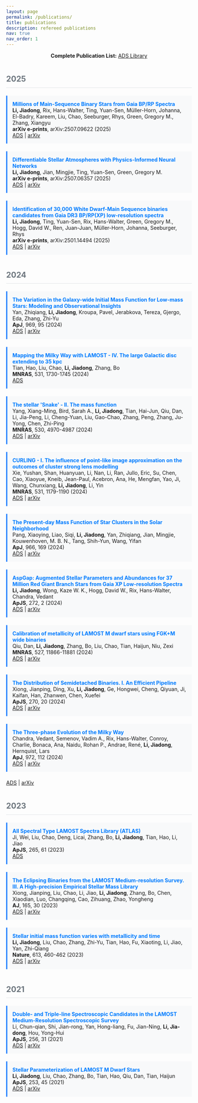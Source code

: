 ```yaml
---
layout: page
permalink: /publications/
title: publications
description: refereed publications
nav: true
nav_order: 1
---
```

<!-- _pages/publications.md -->

<div class="publications">

<div style="text-align: center; margin-bottom: 2em;">
  <p><strong>Complete Publication List:</strong> <a href="https://ui.adsabs.harvard.edu/user/libraries/XAmJah0MQd2BX_PRk3cxJQ" target="_blank">ADS Library</a></p>
</div>

<h2 class="year">2025</h2>
<div class="publication">
  <strong>Millions of Main-Sequence Binary Stars from Gaia BP/RP Spectra</strong><br>
  <em>Li, Jiadong</em>, Rix, Hans-Walter, Ting, Yuan-Sen, Müller-Horn, Johanna, El-Badry, Kareem, Liu, Chao, Seeburger, Rhys, Green, Gregory M., Zhang, Xiangyu<br>
  <em>arXiv e-prints</em>, arXiv:2507.09622 (2025)<br>
  <a href="https://ui.adsabs.harvard.edu/abs/2025arXiv250709622L" target="_blank">ADS</a> |
  <a href="https://arxiv.org/abs/2507.09622" target="_blank">arXiv</a>
</div>

<div class="publication">
  <strong>Differentiable Stellar Atmospheres with Physics-Informed Neural Networks</strong><br>
  <em>Li, Jiadong</em>, Jian, Mingjie, Ting, Yuan-Sen, Green, Gregory M.<br>
  <em>arXiv e-prints</em>, arXiv:2507.06357 (2025)<br>
  <a href="https://ui.adsabs.harvard.edu/abs/2025arXiv250706357L" target="_blank">ADS</a> |
  <a href="https://arxiv.org/abs/2507.06357" target="_blank">arXiv</a>
</div>

<div class="publication">
  <strong>Identification of 30,000 White Dwarf-Main Sequence binaries candidates from Gaia DR3 BP/RP(XP) low-resolution spectra</strong><br>
  <em>Li, Jiadong</em>, Ting, Yuan-Sen, Rix, Hans-Walter, Green, Gregory M., Hogg, David W., Ren, Juan-Juan, Müller-Horn, Johanna, Seeburger, Rhys<br>
  <em>arXiv e-prints</em>, arXiv:2501.14494 (2025)<br>
  <a href="https://ui.adsabs.harvard.edu/abs/2025arXiv250114494L" target="_blank">ADS</a> |
  <a href="https://arxiv.org/abs/2501.14494" target="_blank">arXiv</a>
</div>

<h2 class="year">2024</h2>
<div class="publication">
  <strong>The Variation in the Galaxy-wide Initial Mass Function for Low-mass Stars: Modeling and Observational Insights</strong><br>
  Yan, Zhiqiang, <em>Li, Jiadong</em>, Kroupa, Pavel, Jerabkova, Tereza, Gjergo, Eda, Zhang, Zhi-Yu<br>
  <em>ApJ</em>, 969, 95 (2024)<br>
  <a href="https://ui.adsabs.harvard.edu/abs/2024ApJ...969...95Y" target="_blank">ADS</a> |
  <a href="https://arxiv.org/abs/2405.05308" target="_blank">arXiv</a>
</div>

<div class="publication">
  <strong>Mapping the Milky Way with LAMOST - IV. The large Galactic disc extending to 35 kpc</strong><br>
  Tian, Hao, Liu, Chao, <em>Li, Jiadong</em>, Zhang, Bo<br>
  <em>MNRAS</em>, 531, 1730-1745 (2024)<br>
  <a href="https://ui.adsabs.harvard.edu/abs/2024MNRAS.531.1730T" target="_blank">ADS</a>
</div>

<div class="publication">
  <strong>The stellar 'Snake' - II. The mass function</strong><br>
  Yang, Xiang-Ming, Bird, Sarah A., <em>Li, Jiadong</em>, Tian, Hai-Jun, Qiu, Dan, Li, Jia-Peng, Li, Cheng-Yuan, Liu, Gao-Chao, Zhang, Peng, Zhang, Ju-Yong, Chen, Zhi-Ping<br>
  <em>MNRAS</em>, 530, 4970-4987 (2024)<br>
  <a href="https://ui.adsabs.harvard.edu/abs/2024MNRAS.530.4970Y" target="_blank">ADS</a> |
  <a href="https://arxiv.org/abs/2402.04130" target="_blank">arXiv</a>
</div>

<div class="publication">
  <strong>CURLING - I. The influence of point-like image approximation on the outcomes of cluster strong lens modelling</strong><br>
  Xie, Yushan, Shan, Huanyuan, Li, Nan, Li, Ran, Jullo, Eric, Su, Chen, Cao, Xiaoyue, Kneib, Jean-Paul, Acebron, Ana, He, Mengfan, Yao, Ji, Wang, Chunxiang, <em>Li, Jiadong</em>, Li, Yin<br>
  <em>MNRAS</em>, 531, 1179-1190 (2024)<br>
  <a href="https://ui.adsabs.harvard.edu/abs/2024MNRAS.531.1179X" target="_blank">ADS</a> |
  <a href="https://arxiv.org/abs/2405.03135" target="_blank">arXiv</a>
</div>

<div class="publication">
  <strong>The Present-day Mass Function of Star Clusters in the Solar Neighborhood</strong><br>
  Pang, Xiaoying, Liao, Siqi, <em>Li, Jiadong</em>, Yan, Zhiqiang, Jian, Mingjie, Kouwenhoven, M. B. N., Tang, Shih-Yun, Wang, Yifan<br>
  <em>ApJ</em>, 966, 169 (2024)<br>
  <a href="https://ui.adsabs.harvard.edu/abs/2024ApJ...966..169P" target="_blank">ADS</a> |
  <a href="https://arxiv.org/abs/2403.08850" target="_blank">arXiv</a>
</div>

<div class="publication">
  <strong>AspGap: Augmented Stellar Parameters and Abundances for 37 Million Red Giant Branch Stars from Gaia XP Low-resolution Spectra</strong><br>
  <em>Li, Jiadong</em>, Wong, Kaze W. K., Hogg, David W., Rix, Hans-Walter, Chandra, Vedant<br>
  <em>ApJS</em>, 272, 2 (2024)<br>
  <a href="https://ui.adsabs.harvard.edu/abs/2024ApJS..272....2L" target="_blank">ADS</a> |
  <a href="https://arxiv.org/abs/2309.14294" target="_blank">arXiv</a>
</div>

<div class="publication">
  <strong>Calibration of metallicity of LAMOST M dwarf stars using FGK+M wide binaries</strong><br>
  Qiu, Dan, <em>Li, Jiadong</em>, Zhang, Bo, Liu, Chao, Tian, Haijun, Niu, Zexi<br>
  <em>MNRAS</em>, 527, 11866-11881 (2024)<br>
  <a href="https://ui.adsabs.harvard.edu/abs/2024MNRAS.52711866Q" target="_blank">ADS</a> |
  <a href="https://arxiv.org/abs/2312.12827" target="_blank">arXiv</a>
</div>

<div class="publication">
  <strong>The Distribution of Semidetached Binaries. I. An Efficient Pipeline</strong><br>
  Xiong, Jianping, Ding, Xu, <em>Li, Jiadong</em>, Ge, Hongwei, Cheng, Qiyuan, Ji, Kaifan, Han, Zhanwen, Chen, Xuefei<br>
  <em>ApJS</em>, 270, 20 (2024)<br>
  <a href="https://ui.adsabs.harvard.edu/abs/2024ApJS..270...20X" target="_blank">ADS</a> |
  <a href="https://arxiv.org/abs/2311.09752" target="_blank">arXiv</a>
</div>

<div class="publication">
  <strong>The Three-phase Evolution of the Milky Way</strong><br>
  Chandra, Vedant, Semenov, Vadim A., Rix, Hans-Walter, Conroy, Charlie, Bonaca, Ana, Naidu, Rohan P., Andrae, René, <em>Li, Jiadong</em>, Hernquist, Lars<br>
  <em>ApJ</em>, 972, 112 (2024)<br>
  <a href="https://ui.adsabs.harvard.edu/abs/2024ApJ...972..112C" target="_blank">ADS</a> |
  <a href="https://arxiv.org/abs/2310.13050" target="_blank">arXiv</a>
</div>
  <a href="https://ui.adsabs.harvard.edu/abs/2024ApJ...972..112C" target="_blank">ADS</a> |
  <a href="https://arxiv.org/abs/2310.13050" target="_blank">arXiv</a>
</div>

<h2 class="year">2023</h2>
<div class="publication">
  <strong>All Spectral Type LAMOST Spectra Library (ATLAS)</strong><br>
  Ji, Wei, Liu, Chao, Deng, Licai, Zhang, Bo, <em>Li, Jiadong</em>, Tian, Hao, Li, Jiao<br>
  <em>ApJS</em>, 265, 61 (2023)<br>
  <a href="https://ui.adsabs.harvard.edu/abs/2023ApJS..265...61J" target="_blank">ADS</a>
</div>

<div class="publication">
  <strong>The Eclipsing Binaries from the LAMOST Medium-resolution Survey. III. A High-precision Empirical Stellar Mass Library</strong><br>
  Xiong, Jianping, Liu, Chao, Li, Jiao, <em>Li, Jiadong</em>, Zhang, Bo, Chen, Xiaodian, Luo, Changqing, Cao, Zihuang, Zhao, Yongheng<br>
  <em>AJ</em>, 165, 30 (2023)<br>
  <a href="https://ui.adsabs.harvard.edu/abs/2023AJ....165...30X" target="_blank">ADS</a> |
  <a href="https://arxiv.org/abs/2211.08647" target="_blank">arXiv</a>
</div>

<div class="publication">
  <strong>Stellar initial mass function varies with metallicity and time</strong><br>
  <em>Li, Jiadong</em>, Liu, Chao, Zhang, Zhi-Yu, Tian, Hao, Fu, Xiaoting, Li, Jiao, Yan, Zhi-Qiang<br>
  <em>Nature</em>, 613, 460-462 (2023)<br>
  <a href="https://ui.adsabs.harvard.edu/abs/2023Natur.613..460L" target="_blank">ADS</a> |
  <a href="https://arxiv.org/abs/2301.07029" target="_blank">arXiv</a>
</div>

<h2 class="year">2021</h2>
<div class="publication">
  <strong>Double- and Triple-line Spectroscopic Candidates in the LAMOST Medium-Resolution Spectroscopic Survey</strong><br>
  Li, Chun-qian, Shi, Jian-rong, Yan, Hong-liang, Fu, Jian-Ning, <em>Li, Jia-dong</em>, Hou, Yong-Hui<br>
  <em>ApJS</em>, 256, 31 (2021)<br>
  <a href="https://ui.adsabs.harvard.edu/abs/2021ApJS..256...31L" target="_blank">ADS</a> |
  <a href="https://arxiv.org/abs/2109.00751" target="_blank">arXiv</a>
</div>

<div class="publication">
  <strong>Stellar Parameterization of LAMOST M Dwarf Stars</strong><br>
  <em>Li, Jiadong</em>, Liu, Chao, Zhang, Bo, Tian, Hao, Qiu, Dan, Tian, Haijun<br>
  <em>ApJS</em>, 253, 45 (2021)<br>
  <a href="https://ui.adsabs.harvard.edu/abs/2021ApJS..253...45L" target="_blank">ADS</a> |
  <a href="https://arxiv.org/abs/2012.14080" target="_blank">arXiv</a>
</div>

</div>

<style>
.publication {
  margin-bottom: 1.5em;
  padding: 1em;
  border-left: 3px solid #007bff;
  background-color: #f8f9fa;
}
.publication strong {
  color: #007bff;
}
.publication em {
  font-style: normal;
  font-weight: bold;
}
.year {
  color: #6c757d;
  border-bottom: 1px solid #dee2e6;
  padding-bottom: 0.5em;
  margin-top: 2em;
  margin-bottom: 1em;
}
</style>
